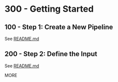 # 300 - Getting Started

## 100 - Step 1: Create a New Pipeline

See [README.md](./100/README.md)

## 200 - Step 2: Define the Input

See [README.md](./200/README.md)

MORE
